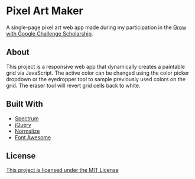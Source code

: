 # Pixel Art Maker
A single-page pixel art web app made during my participation in the [Grow with Google Challenge Scholarship](https://www.udacity.com/grow-with-google).

## About
This project is a responsive web app that dynamically creates a paintable grid via JavaScript. The active color can be changed using the color picker dropdown or the eyedropper tool to sample previously used colors on the grid. The eraser tool will revert grid cells back to white.



## Built With
- [Spectrum](https://github.com/bgrins/spectrum)
- [jQuery](https://jquery.com/)
- [Normalize](https://necolas.github.io/normalize.css/)
- [Font Awesome](https://fontawesome.com/)

## License
[This project is licensed under the MIT License](LICENSE.md)

